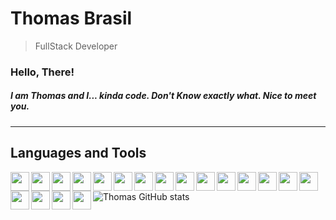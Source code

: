 # Thomas Brasil

> FullStack Developer

### Hello, There! 

##### I am Thomas and I... kinda code. Don't Know exactly what. Nice to meet you. 

---

## Languages and Tools

  <img align="left" width="30px" src="https://cdn.jsdelivr.net/gh/devicons/devicon@latest/icons/angularjs/angularjs-original.svg" />
  <img align="left" width="30px" src="https://cdn.jsdelivr.net/gh/devicons/devicon@latest/icons/azuredevops/azuredevops-original.svg" />         
  <img align="left" width="30px" src="https://cdn.jsdelivr.net/gh/devicons/devicon@latest/icons/bootstrap/bootstrap-original-wordmark.svg" />   
  <img align="left" width="30px" src="https://cdn.jsdelivr.net/gh/devicons/devicon@latest/icons/csharp/csharp-original.svg" />           
  <img align="left" width="30px" src="https://cdn.jsdelivr.net/gh/devicons/devicon@latest/icons/css3/css3-original-wordmark.svg" />          
  <img align="left" width="30px" src="https://cdn.jsdelivr.net/gh/devicons/devicon@latest/icons/dot-net/dot-net-original-wordmark.svg" />        
  <img align="left" width="30px" src="https://cdn.jsdelivr.net/gh/devicons/devicon@latest/icons/git/git-original-wordmark.svg" />
  <img align="left" width="30px" src="https://cdn.jsdelivr.net/gh/devicons/devicon@latest/icons/html5/html5-original-wordmark.svg" />        
  <img align="left" width="30px" src="https://cdn.jsdelivr.net/gh/devicons/devicon@latest/icons/ionic/ionic-original.svg" />        
  <img align="left" width="30px" src="https://cdn.jsdelivr.net/gh/devicons/devicon@latest/icons/javascript/javascript-original.svg" />        
  <img align="left" width="30px" src="https://cdn.jsdelivr.net/gh/devicons/devicon@latest/icons/microsoftsqlserver/microsoftsqlserver-original.svg" />        
  <img align="left" width="30px" src="https://cdn.jsdelivr.net/gh/devicons/devicon@latest/icons/nodejs/nodejs-original-wordmark.svg" />        
  <img align="left" width="30px" src="https://cdn.jsdelivr.net/gh/devicons/devicon@latest/icons/postgresql/postgresql-original-wordmark.svg" />        
  <img align="left" width="30px" src="https://cdn.jsdelivr.net/gh/devicons/devicon@latest/icons/rails/rails-original-wordmark.svg" />        
  <img align="left" width="30px" src="https://cdn.jsdelivr.net/gh/devicons/devicon@latest/icons/react/react-original-wordmark.svg" />        
  <img align="left" width="30px" src="https://cdn.jsdelivr.net/gh/devicons/devicon@latest/icons/ruby/ruby-original-wordmark.svg" />        
  <img align="left" width="30px" src="https://cdn.jsdelivr.net/gh/devicons/devicon@latest/icons/tailwindcss/tailwindcss-original.svg" />        
  <img align="left" width="30px" src="https://cdn.jsdelivr.net/gh/devicons/devicon@latest/icons/typescript/typescript-original.svg" />        
  <img align="left" width="30px" src="https://cdn.jsdelivr.net/gh/devicons/devicon@latest/icons/vuejs/vuejs-original-wordmark.svg" />
  <br /
          
---
                                       

![Thomas GitHub stats](https://github-readme-stats.vercel.app/api?username=thomasbrasil46&show_icons=true&theme=tokyonight&theme=great-gatsby)



